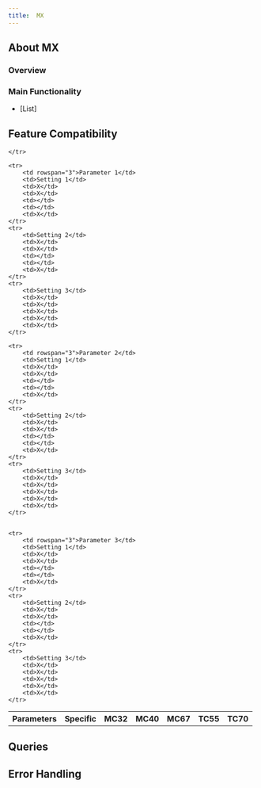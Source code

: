 ```yaml
---
title:  MX
---
```


## About MX

### Overview

### Main Functionality

* [List]


## Feature Compatibility

<table>
	<tr>
		<th>Parameters</th>
		<th>Specific</th>
		<th>MC32</th>
		<th>MC40</th>
		<th>MC67</th>
		<th>TC55</th>
		<th>TC70</th>

	</tr>

	<tr>
		<td rowspan="3">Parameter 1</td>
		<td>Setting 1</td>
		<td>X</td>
		<td>X</td>
		<td></td>
		<td></td>
		<td>X</td>
	</tr>	
	<tr>
		<td>Setting 2</td>
		<td>X</td>
		<td>X</td>
		<td></td>
		<td></td>
		<td>X</td>
	</tr>	
	<tr>
		<td>Setting 3</td>
		<td>X</td>
		<td>X</td>
		<td>X</td>
		<td>X</td>
		<td>X</td>
	</tr>	
	
	<tr>
		<td rowspan="3">Parameter 2</td>
		<td>Setting 1</td>
		<td>X</td>
		<td>X</td>
		<td></td>
		<td></td>
		<td>X</td>
	</tr>	
	<tr>
		<td>Setting 2</td>
		<td>X</td>
		<td>X</td>
		<td></td>
		<td></td>
		<td>X</td>
	</tr>	
	<tr>
		<td>Setting 3</td>
		<td>X</td>
		<td>X</td>
		<td>X</td>
		<td>X</td>
		<td>X</td>
	</tr>	


	<tr>
		<td rowspan="3">Parameter 3</td>
		<td>Setting 1</td>
		<td>X</td>
		<td>X</td>
		<td></td>
		<td></td>
		<td>X</td>
	</tr>	
	<tr>
		<td>Setting 2</td>
		<td>X</td>
		<td>X</td>
		<td></td>
		<td></td>
		<td>X</td>
	</tr>	
	<tr>
		<td>Setting 3</td>
		<td>X</td>
		<td>X</td>
		<td>X</td>
		<td>X</td>
		<td>X</td>
	</tr>	
</table>

## Queries

## Error Handling

